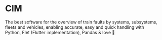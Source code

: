 # CIM
The best software for the overview of train faults by systems, subsystems, fleets and vehicles,
enabling accurate, easy and quick handling with Python, Flet (Flutter implementation), Pandas & love 🚂
